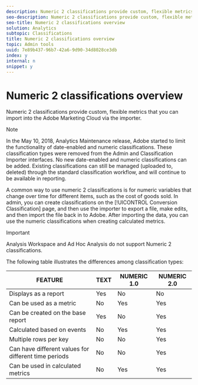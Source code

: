 ```yaml
---
description: Numeric 2 classifications provide custom, flexible metrics that you can import into the Adobe Marketing Cloud via the importer.
seo-description: Numeric 2 classifications provide custom, flexible metrics that you can import into the Adobe Marketing Cloud via the importer.
seo-title: Numeric 2 classifications overview
solution: Analytics
subtopic: Classifications
title: Numeric 2 classifications overview
topic: Admin tools
uuid: 7e89b437-96b7-42a6-9d90-34d8028ce3db
index: y
internal: n
snippet: y
---
```


# Numeric 2 classifications overview

Numeric 2 classifications provide custom, flexible metrics that you can import into the Adobe Marketing Cloud via the importer.

>[!NOTE]
>
>In the May 10, 2018, Analytics Maintenance release, Adobe started to limit the functionality of date-enabled and numeric classifications. These classification types were removed from the Admin and Classification Importer interfaces. No new date-enabled and numeric classifications can be added. Existing classifications can still be managed (uploaded to, deleted) through the standard classification workflow, and will continue to be available in reporting.

A common way to use numeric 2 classifications is for numeric variables that change over time for different items, such as the cost of goods sold. In admin, you can create classifications on the [!UICONTROL Conversion Classification] page, and then use the importer to export a file, make edits, and then import the file back in to Adobe. After importing the data, you can use the numeric classifications when creating calculated metrics.

>[!IMPORTANT]
>
>Analysis Workspace and Ad Hoc Analysis do not support Numeric 2 classifications.

The following table illustrates the differences among classification types: 

|  FEATURE  | TEXT  | NUMERIC 1.0  | NUMERIC 2.0  |
|---|---|---|---|
|  Displays as a report  | Yes  | No  | No  |
|  Can be used as a metric  | No  | Yes  | Yes  |
|  Can be created on the base report  | Yes  | No  | Yes  |
|  Calculated based on events  | No  | Yes  | Yes  |
|  Multiple rows per key  | No  | No  | Yes  |
|  Can have different values for different time periods  | No  | No  | Yes  |
|  Can be used in calculated metrics  | No  | Yes  | Yes  |

